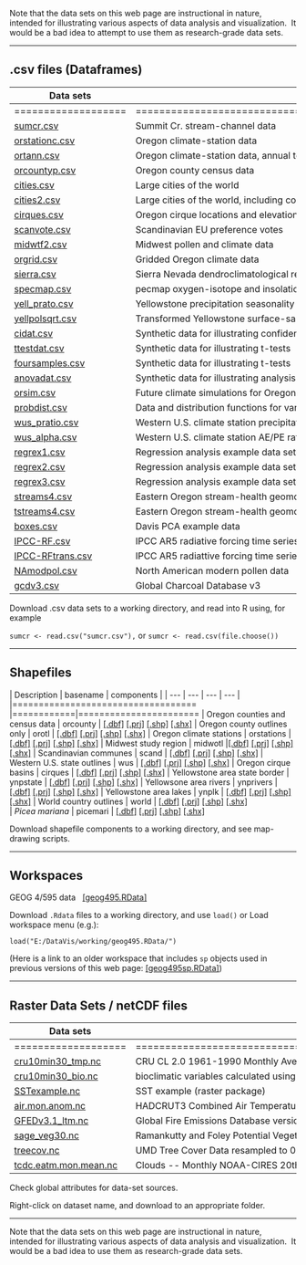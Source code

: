 Note that the data sets on this web page are instructional in nature, intended for illustrating various aspects of data analysis and visualization.  It would be a bad idea to attempt to use them as research-grade data sets.

----

##  .csv files (Dataframes) ##

| Data sets | Description |
|---|---|
| ===================|=============================================================================|
| [sumcr.csv](https://pjbartlein.github.io/GeogDataAnalysis/data/csv/sumcr.csv) | Summit Cr. stream-channel data |
| [orstationc.csv](https://pjbartlein.github.io/GeogDataAnalysis/data/csv/orstationc.csv) |Oregon climate-station data
| [ortann.csv](https://pjbartlein.github.io/GeogDataAnalysis/data/csv/ortann.csv) | Oregon climate-station data, annual temperatures only
| [orcountyp.csv](https://pjbartlein.github.io/GeogDataAnalysis/data/csv/orcountyp.csv) | Oregon county census data
| [cities.csv](https://pjbartlein.github.io/GeogDataAnalysis/data/csv/cities.csv) | Large cities of the world |
| [cities2.csv](https://pjbartlein.github.io/GeogDataAnalysis/data/csv/cities2.csv) | Large cities of the world, including country names
| [cirques.csv](https://pjbartlein.github.io/GeogDataAnalysis/data/csv/cirques.csv) | Oregon cirque locations and elevations
| [scanvote.csv](https://pjbartlein.github.io/GeogDataAnalysis/data/csv/scanvote.csv) | Scandinavian EU preference votes
| [midwtf2.csv](https://pjbartlein.github.io/GeogDataAnalysis/data/csv/midwtf2.csv) | Midwest pollen and climate data
| [orgrid.csv](https://pjbartlein.github.io/GeogDataAnalysis/data/csv/orgrid.csv) | Gridded Oregon climate data  
| [sierra.csv](https://pjbartlein.github.io/GeogDataAnalysis/data/csv/sierra.csv) | Sierra Nevada dendroclimatological reconstructions
| [specmap.csv](https://pjbartlein.github.io/GeogDataAnalysis/data/csv/specmap.csv) | pecmap oxygen-isotope and insolation data
| [yell\_prato.csv](https://pjbartlein.github.io/GeogDataAnalysis/data/csv/yell_pratio.csv) | Yellowstone precipitation seasonality data
| [yellpolsqrt.csv](https://pjbartlein.github.io/GeogDataAnalysis/data/csv/yellpolsqrt.csv) | Transformed Yellowstone surface-sample pollen data
| [cidat.csv](https://pjbartlein.github.io/GeogDataAnalysis/data/csv/cidat.csv) | Synthetic data for illustrating confidence intervals
| [ttestdat.csv](https://pjbartlein.github.io/GeogDataAnalysis/data/csv/ttestdat.csv) | Synthetic data for illustrating t-tests
| [foursamples.csv](https://pjbartlein.github.io/GeogDataAnalysis/data/csv/foursamples.csv) | Synthetic data for illustrating t-tests
| [anovadat.csv](https://pjbartlein.github.io/GeogDataAnalysis/data/csv/anovadat.csv) | Synthetic data for illustrating analysis of variance
| [orsim.csv](https://pjbartlein.github.io/GeogDataAnalysis/data/csv/orsim.csv) | Future climate simulations for Oregon
| [probdist.csv](https://pjbartlein.github.io/GeogDataAnalysis/data/csv/probdist.csv) | Data and distribution functions for various distributions
| [wus\_pratio.csv](https://pjbartlein.github.io/GeogDataAnalysis/data/csv/wus_pratio.csv) | Western U.S. climate station precipitation ratios
| [wus\_alpha.csv](https://pjbartlein.github.io/GeogDataAnalysis/data/csv/wus_alpha.csv) |Western U.S. climate station AE/PE ratios (alpha) |
| [regrex1.csv](https://pjbartlein.github.io/GeogDataAnalysis/data/csv/regrex1.csv) | Regression analysis example data set 1
| [regrex2.csv](https://pjbartlein.github.io/GeogDataAnalysis/data/csv/regrex2.csv) | Regression analysis example data set 2
| [regrex3.csv](https://pjbartlein.github.io/GeogDataAnalysis/data/csv/regrex3.csv) | Regression analysis example data set 3
| [streams4.csv](https://pjbartlein.github.io/GeogDataAnalysis/data/csv/streams4.csv) | Eastern Oregon stream-health geomorphic data
| [tstreams4.csv](https://pjbartlein.github.io/GeogDataAnalysis/data/csv/tstreams4.csv) | Eastern Oregon stream-health geomorphic data\--transformed values
| [boxes.csv](https://pjbartlein.github.io/GeogDataAnalysis/data/csv/boxes.csv) | Davis PCA example data
| [IPCC-RF.csv](https://pjbartlein.github.io/GeogDataAnalysis/data/csv/IPCC-RF.csv) | IPCC AR5 radiative forcing time series
| [IPCC-RFtrans.csv](https://pjbartlein.github.io/GeogDataAnalysis/data/csv/IPCC-RFtrans.csv) | IPCC AR5 radiattive forcing time series\--transformed values
| [NAmodpol.csv](https://pjbartlein.github.io/GeogDataAnalysis/data/csv/NAmodpol.csv) | North American modern pollen data  
| [gcdv3.csv](https://pjbartlein.github.io/GeogDataAnalysis/data/csv/gcdv3.csv) | Global Charcoal Database v3
Download .csv data sets to a working directory, and read into R using, for example

`sumcr <- read.csv("sumcr.csv"),` or 
`sumcr <- read.csv(file.choose())`

----

## Shapefiles ##

| Description | basename | components |
| --- | --- | --- | --- | 
|=================================== |============|=======================
| Oregon counties and census data | orcounty | [[.dbf]](https://pjbartlein.github.io/GeogDataAnalysis/data/shp/orcounty.dbf)   [[.prj]](https://pjbartlein.github.io/GeogDataAnalysis/data/shp/orcounty.prj)  [[.shp]](https://pjbartlein.github.io/GeogDataAnalysis/data/shp/orcounty.shp) [[.shx]](https://pjbartlein.github.io/GeogDataAnalysis/data/shp/orcounty.shx)
| Oregon county outlines only | orotl | [[.dbf]](https://pjbartlein.github.io/GeogDataAnalysis/data/shp/orotl.dbf) [[.prj]](https://pjbartlein.github.io/GeogDataAnalysis/data/shp/orotl.prj) [[.shp]](https://pjbartlein.github.io/GeogDataAnalysis/data/shp/orotl.shp) [[.shx]](https://pjbartlein.github.io/GeogDataAnalysis/data/shp/orotl.shx)
| Oregon climate stations | orstations | [[.dbf]](https://pjbartlein.github.io/GeogDataAnalysis/data/shp/orstations.dbf) [[.prj]](https://pjbartlein.github.io/GeogDataAnalysis/data/shp/orstations.prj) [[.shp]](https://pjbartlein.github.io/GeogDataAnalysis/data/shp/orstations.shp) [[.shx]](https://pjbartlein.github.io/GeogDataAnalysis/data/shp/orstations.shx)
| Midwest study region | midwotl |[[.dbf]](https://pjbartlein.github.io/GeogDataAnalysis/data/shp/midwotl.dbf) [[.prj]](https://pjbartlein.github.io/GeogDataAnalysis/data/shp/midwotl.prj) [[.shp]](https://pjbartlein.github.io/GeogDataAnalysis/data/shp/midwotl.shp) [[.shx]](https://pjbartlein.github.io/GeogDataAnalysis/data/shp/midwotl.shx)
| Scandinavian communes | scand | [[.dbf]](https://pjbartlein.github.io/GeogDataAnalysis/data/shp/scand.dbf) [[.prj]](https://pjbartlein.github.io/GeogDataAnalysis/data/shp/scand.prj) [[.shp]](https://pjbartlein.github.io/GeogDataAnalysis/data/shp/scand.shp) [[.shx]](https://pjbartlein.github.io/GeogDataAnalysis/data/shp/scand.shx)
| Western U.S. state outlines | wus | [[.dbf]](https://pjbartlein.github.io/GeogDataAnalysis/data/shp/wus.dbf) [[.prj]](https://pjbartlein.github.io/GeogDataAnalysis/data/shp/wus.prj) [[.shp]](https://pjbartlein.github.io/GeogDataAnalysis/data/shp/wus.shp) [[.shx]](https://pjbartlein.github.io/GeogDataAnalysis/data/shp/wus.shx)
| Oregon cirque basins | cirques | [[.dbf]](https://pjbartlein.github.io/GeogDataAnalysis/data/shp/cirques.dbf) [[.prj]](https://pjbartlein.github.io/GeogDataAnalysis/data/shp/cirques.prj) [[.shp]](https://pjbartlein.github.io/GeogDataAnalysis/data/shp/cirques.shp) [[.shx]](https://pjbartlein.github.io/GeogDataAnalysis/data/shp/cirques.shx)
| Yellowstone area state border | ynpstate | [[.dbf]](https://pjbartlein.github.io/GeogDataAnalysis/data/shp/ynpstate.dbf) [[.prj]](https://pjbartlein.github.io/GeogDataAnalysis/data/shp/ynpstate.prj) [[.shp]](https://pjbartlein.github.io/GeogDataAnalysis/data/shp/ynpstate.shp) [[.shx]](https://pjbartlein.github.io/GeogDataAnalysis/data/shp/ynpstate.shx)
| Yellowsone area rivers | ynprivers | [[.dbf]](https://pjbartlein.github.io/GeogDataAnalysis/data/shp/ynprivers.dbf) [[.prj]](https://pjbartlein.github.io/GeogDataAnalysis/data/shp/ynprivers.prj) [[.shp]](https://pjbartlein.github.io/GeogDataAnalysis/data/shp/ynprivers.shp) [[.shx]](https://pjbartlein.github.io/GeogDataAnalysis/data/shp/ynprivers.shx)
| Yellowstone area lakes | ynplk | [[.dbf]](https://pjbartlein.github.io/GeogDataAnalysis/data/shp/ynplk.dbf) [[.prj]](https://pjbartlein.github.io/GeogDataAnalysis/data/shp/ynplk.prj) [[.shp]](https://pjbartlein.github.io/GeogDataAnalysis/data/shp/ynplk.shp) [[.shx]](https://pjbartlein.github.io/GeogDataAnalysis/data/shp/ynplk.shx)
| World country outlines | world | [[.dbf]](https://pjbartlein.github.io/GeogDataAnalysis/data/shp/world.dbf) [[.prj]](https://pjbartlein.github.io/GeogDataAnalysis/data/shp/world.prj) [[.shp]](https://pjbartlein.github.io/GeogDataAnalysis/data/shp/world.shp) [[.shx]](https://pjbartlein.github.io/GeogDataAnalysis/data/shp/world.shx)  
| *Picea mariana* | picemari | [[.dbf]](https://pjbartlein.github.io/GeogDataAnalysis/data/shp/picemari.dbf) [[.prj]](https://pjbartlein.github.io/GeogDataAnalysis/data/shp/picemari.prj) [[.shp]](https://pjbartlein.github.io/GeogDataAnalysis/data/shp/picemari.shp) [[.shx]](https://pjbartlein.github.io/GeogDataAnalysis/data/shp/picemari.shx)                                           

Download shapefile components to a working directory, and see map-drawing scripts.

----

## Workspaces

GEOG 4/595 data       [[geog495.RData]](https://pjbartlein.github.io/GeogDataAnalysis/data/Rdata/geog495.RData)

Download `.Rdata` files to a working directory, and use `load()` or Load workspace menu (e.g.):

`load("E:/DataVis/working/geog495.RData/")`

(Here is a link to an older workspace that includes `sp` objects used in previous versions of this web page: [[geog495sp.RData]](https://pjbartlein.github.io/GeogDataAnalysis/data/Rdata/geog495sp.RData))

----

## Raster Data Sets / netCDF files ##

| Data sets | Description |
|---|---|
| ===================|==================================================================================|
| [cru10min30\_tmp.nc](https://pjbartlein.github.io/GeogDataAnalysis/data/raster/cru10min30_tmp.nc) | CRU CL 2.0 1961-1990 Monthly Averages (0.5-deg subset)
| [cru10min30\_bio.nc](https://pjbartlein.github.io/GeogDataAnalysis/data/raster/cru10min30_bio.nc) | bioclimatic variables calculated using the CRU CL 2.0 data
| [SSTexample.nc](https://pjbartlein.github.io/GeogDataAnalysis/data/raster/SSTexample.nc) | SST example (raster package)
| [air.mon.anom.nc](https://pjbartlein.github.io/GeogDataAnalysis/data/raster/air.mon.anom.nc) | HADCRUT3 Combined Air Temperature/SST Anomaly Variance Adjusted
| [GFEDv3.1\_ltm.nc](https://pjbartlein.github.io/GeogDataAnalysis/data/raster/GFEDv3.1_ltm.nc) | Global Fire Emissions Database version 3.1 (GFEDv3.1)
| [sage\_veg30.nc](https://pjbartlein.github.io/GeogDataAnalysis/data/raster/sage_veg30.nc) | Ramankutty and Foley Potential Vegetation Type (Univ. Wisc. SAGE)
| [treecov.nc](https://pjbartlein.github.io/GeogDataAnalysis/data/raster/treecov.nc) | UMD Tree Cover Data resampled to 0.5-degrees
| [tcdc.eatm.mon.mean.nc](https://pjbartlein.github.io/GeogDataAnalysis/data/raster/tcdc.eatm.mon.mean.nc) | Clouds \-- Monthly NOAA-CIRES 20th Century Reanalysis V2

Check global attributes for data-set sources.

Right-click on dataset name, and download to an appropriate folder.

------------------------------------------------------------------------

Note that the data sets on this web page are instructional in nature, intended for illustrating various aspects of data analysis and visualization.  It would be a bad idea to use them as research-grade data sets.

 

